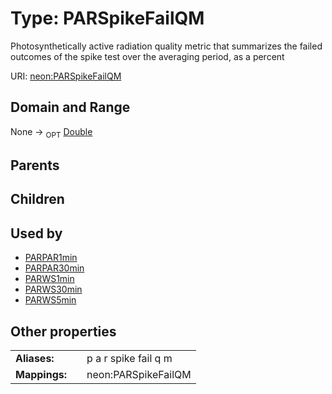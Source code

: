 
# Type: PARSpikeFailQM


Photosynthetically active radiation quality metric that summarizes the failed outcomes of the spike test over the averaging period, as a percent

URI: [neon:PARSpikeFailQM](https://data.neonscience.org/PARSpikeFailQM)


## Domain and Range

None ->  <sub>OPT</sub> [Double](types/Double.md)

## Parents


## Children


## Used by

 * [PARPAR1min](PARPAR1min.md)
 * [PARPAR30min](PARPAR30min.md)
 * [PARWS1min](PARWS1min.md)
 * [PARWS30min](PARWS30min.md)
 * [PARWS5min](PARWS5min.md)

## Other properties

|  |  |  |
| --- | --- | --- |
| **Aliases:** | | p a r spike fail q m |
| **Mappings:** | | neon:PARSpikeFailQM |


